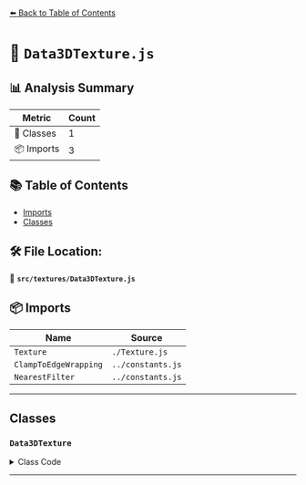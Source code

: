 [⬅️ Back to Table of Contents](../../index.md)

# 📄 `Data3DTexture.js`

## 📊 Analysis Summary

| Metric | Count |
|--------|-------|
| 🧱 Classes | 1 |
| 📦 Imports | 3 |

## 📚 Table of Contents

- [Imports](#imports)
- [Classes](#classes)

## 🛠️ File Location:
📂 **`src/textures/Data3DTexture.js`**

## 📦 Imports

| Name | Source |
|------|--------|
| `Texture` | `./Texture.js` |
| `ClampToEdgeWrapping` | `../constants.js` |
| `NearestFilter` | `../constants.js` |


---

## Classes

### `Data3DTexture`

<details><summary>Class Code</summary>

```ts
class Data3DTexture extends Texture {

	/**
	 * Constructs a new data array texture.
	 *
	 * @param {?TypedArray} [data=null] - The buffer data.
	 * @param {number} [width=1] - The width of the texture.
	 * @param {number} [height=1] - The height of the texture.
	 * @param {number} [depth=1] - The depth of the texture.
	 */
	constructor( data = null, width = 1, height = 1, depth = 1 ) {

		// We're going to add .setXXX() methods for setting properties later.
		// Users can still set in Data3DTexture directly.
		//
		//	const texture = new THREE.Data3DTexture( data, width, height, depth );
		// 	texture.anisotropy = 16;
		//
		// See #14839

		super( null );

		/**
		 * This flag can be used for type testing.
		 *
		 * @type {boolean}
		 * @readonly
		 * @default true
		 */
		this.isData3DTexture = true;

		/**
		 * The image definition of a data texture.
		 *
		 * @type {{data:TypedArray,width:number,height:number,depth:number}}
		 */
		this.image = { data, width, height, depth };

		/**
		 * How the texture is sampled when a texel covers more than one pixel.
		 *
		 * Overwritten and set to `NearestFilter` by default.
		 *
		 * @type {(NearestFilter|NearestMipmapNearestFilter|NearestMipmapLinearFilter|LinearFilter|LinearMipmapNearestFilter|LinearMipmapLinearFilter)}
		 * @default NearestFilter
		 */
		this.magFilter = NearestFilter;

		/**
		 * How the texture is sampled when a texel covers less than one pixel.
		 *
		 * Overwritten and set to `NearestFilter` by default.
		 *
		 * @type {(NearestFilter|NearestMipmapNearestFilter|NearestMipmapLinearFilter|LinearFilter|LinearMipmapNearestFilter|LinearMipmapLinearFilter)}
		 * @default NearestFilter
		 */
		this.minFilter = NearestFilter;

		/**
		 * This defines how the texture is wrapped in the depth and corresponds to
		 * *W* in UVW mapping.
		 *
		 * @type {(RepeatWrapping|ClampToEdgeWrapping|MirroredRepeatWrapping)}
		 * @default ClampToEdgeWrapping
		 */
		this.wrapR = ClampToEdgeWrapping;

		/**
		 * Whether to generate mipmaps (if possible) for a texture.
		 *
		 * Overwritten and set to `false` by default.
		 *
		 * @type {boolean}
		 * @default false
		 */
		this.generateMipmaps = false;

		/**
		 * If set to `true`, the texture is flipped along the vertical axis when
		 * uploaded to the GPU.
		 *
		 * Overwritten and set to `false` by default.
		 *
		 * @type {boolean}
		 * @default false
		 */
		this.flipY = false;

		/**
		 * Specifies the alignment requirements for the start of each pixel row in memory.
		 *
		 * Overwritten and set to `1` by default.
		 *
		 * @type {boolean}
		 * @default 1
		 */
		this.unpackAlignment = 1;

	}

}
```
</details>


---